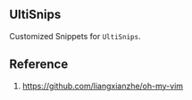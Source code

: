 ## UltiSnips

Customized Snippets for `UltiSnips`.


## Reference

1. <https://github.com/liangxianzhe/oh-my-vim>
